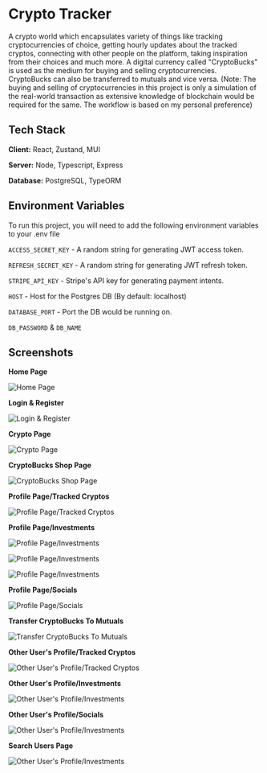# Crypto Tracker

A crypto world which encapsulates variety of things like tracking cryptocurrencies of choice, getting hourly updates about the tracked cryptos, connecting with other people on the platform, taking inspiration from their choices and much more. A digital currency called "CryptoBucks" is used as the medium for buying and selling cryptocurrencies. CryptoBucks can also be transferred to mutuals and vice versa. (Note: The buying and selling of cryptocurrencies in this project is only a simulation of the real-world transaction as extensive knowledge of blockchain would be required for the same. The workflow is based on my personal preference)

## Tech Stack

**Client:** React, Zustand, MUI

**Server:** Node, Typescript, Express

**Database:** PostgreSQL, TypeORM

## Environment Variables

To run this project, you will need to add the following environment variables to your .env file

`ACCESS_SECRET_KEY` - A random string for generating JWT access token.

`REFRESH_SECRET_KEY` - A random string for generating JWT refresh token.

`STRIPE_API_KEY` - Stripe's API key for generating payment intents.

`HOST` - Host for the Postgres DB (By default: localhost)

`DATABASE_PORT` - Port the DB would be running on.

`DB_PASSWORD` & `DB_NAME`

## Screenshots

**Home Page**

![Home Page](https://i.imgur.com/cMLYoUG.png)

**Login & Register**

![Login & Register](https://i.imgur.com/ecMrfgm.png)

**Crypto Page**

![Crypto Page](https://i.imgur.com/O3digYC.png)

**CryptoBucks Shop Page**

![CryptoBucks Shop Page](https://i.imgur.com/s4xozVg.png)

**Profile Page/Tracked Cryptos**

![Profile Page/Tracked Cryptos](https://i.imgur.com/PjAJWjN.png)

**Profile Page/Investments**

![Profile Page/Investments](https://i.imgur.com/HjGkNa8.png)

![Profile Page/Investments](https://i.imgur.com/6KZ9tCV.png)

![Profile Page/Investments](https://i.imgur.com/MBRMa0N.png)

**Profile Page/Socials**

![Profile Page/Socials](https://i.imgur.com/J0bYsMj.png)

**Transfer CryptoBucks To Mutuals**

![Transfer CryptoBucks To Mutuals](https://i.imgur.com/crbyPw3.png)

**Other User's Profile/Tracked Cryptos**

![Other User's Profile/Tracked Cryptos](https://i.imgur.com/Ln1viwf.png)

**Other User's Profile/Investments**

![Other User's Profile/Investments](https://i.imgur.com/dXL4HDv.png)

**Other User's Profile/Socials**

![Other User's Profile/Investments](https://i.imgur.com/ImZ5cQL.png)

**Search Users Page**

![Other User's Profile/Investments](https://i.imgur.com/ahOQpfC.png)
